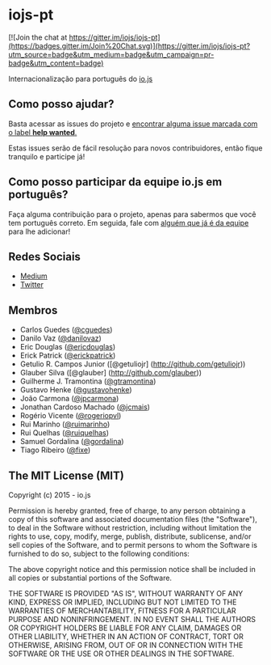 # iojs-pt

[![Join the chat at https://gitter.im/iojs/iojs-pt](https://badges.gitter.im/Join%20Chat.svg)](https://gitter.im/iojs/iojs-pt?utm_source=badge&utm_medium=badge&utm_campaign=pr-badge&utm_content=badge)

Internacionalização para português do [io.js](http://iojs.org)

## Como posso ajudar?
Basta acessar as issues do projeto e [encontrar alguma issue marcada com o label __help wanted__.](https://github.com/iojs/iojs-pt/labels/help%20wanted)

Estas issues serão de fácil resolução para novos contribuidores, então fique tranquilo e participe já!

## Como posso participar da equipe io.js em português?
Faça alguma contribuição para o projeto, apenas para sabermos que você tem português correto.
Em seguida, fale com [alguém que já é da equipe](#membros) para lhe adicionar!

## Redes Sociais

* [Medium](https://medium.com/@iojs_pt)
* [Twitter](https://twitter.com/iojs_pt)

## Membros

* Carlos Guedes ([@cguedes](https://github.com/cguedes))
* Danilo Vaz ([@danilovaz](https://github.com/danilovaz))
* Eric Douglas ([@ericdouglas](https://github.com/ericdouglas))
* Erick Patrick ([@erickpatrick](http://github.com/erickpatrick))
* Getulio R. Campos Junior ([@getuliojr] (http://github.com/getuliojr))
* Glauber Silva ([@glauber] (http://github.com/glauber))
* Guilherme J. Tramontina ([@gtramontina](https://github.com/gtramontina))
* Gustavo Henke ([@gustavohenke](https://github.com/gustavohenke))
* João Carmona ([@jpcarmona](https://github.com/jpcarmona))
* Jonathan Cardoso Machado ([@jcmais](https://github.com/JCMais))
* Rogério Vicente ([@rogeriopvl](https://github.com/rogeriopvl))
* Rui Marinho ([@ruimarinho](https://github.com/ruimarinho))
* Rui Quelhas ([@ruiquelhas](https://github.com/ruiquelhas))
* Samuel Gordalina ([@gordalina](https://github.com/gordalina))
* Tiago Ribeiro ([@fixe](https://github.com/fixe))

## The MIT License (MIT)

Copyright (c) 2015 - io.js

Permission is hereby granted, free of charge, to any person obtaining a copy of this software and associated documentation files (the "Software"), to deal in the Software without restriction, including without limitation the rights to use, copy, modify, merge, publish, distribute, sublicense, and/or sell copies of the Software, and to permit persons to whom the Software is furnished to do so, subject to the following conditions:

The above copyright notice and this permission notice shall be included in all copies or substantial portions of the Software.

THE SOFTWARE IS PROVIDED "AS IS", WITHOUT WARRANTY OF ANY KIND, EXPRESS OR IMPLIED, INCLUDING BUT NOT LIMITED TO THE WARRANTIES OF MERCHANTABILITY, FITNESS FOR A PARTICULAR PURPOSE AND NONINFRINGEMENT. IN NO EVENT SHALL THE AUTHORS OR COPYRIGHT HOLDERS BE LIABLE FOR ANY CLAIM, DAMAGES OR OTHER LIABILITY, WHETHER IN AN ACTION OF CONTRACT, TORT OR OTHERWISE, ARISING FROM, OUT OF OR IN CONNECTION WITH THE SOFTWARE OR THE USE OR OTHER DEALINGS IN THE SOFTWARE.

